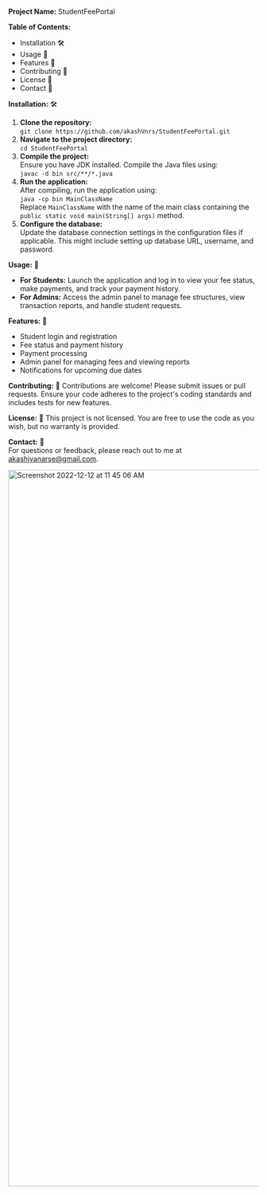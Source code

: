 
**Project Name:** StudentFeePortal

**Table of Contents:**
- Installation 🛠️
- Usage 📖
- Features 🌟
- Contributing 🤝
- License 📜
- Contact 📧

**Installation:** 🛠️
1. **Clone the repository:**  
   `git clone https://github.com/akashVnrs/StudentFeePortal.git`
2. **Navigate to the project directory:**  
   `cd StudentFeePortal`
3. **Compile the project:**  
   Ensure you have JDK installed. Compile the Java files using:  
   `javac -d bin src/**/*.java`
4. **Run the application:**  
   After compiling, run the application using:  
   `java -cp bin MainClassName`  
   Replace `MainClassName` with the name of the main class containing the `public static void main(String[] args)` method.
5. **Configure the database:**  
   Update the database connection settings in the configuration files if applicable. This might include setting up database URL, username, and password.

**Usage:** 📖
- **For Students:** Launch the application and log in to view your fee status, make payments, and track your payment history.
- **For Admins:** Access the admin panel to manage fee structures, view transaction reports, and handle student requests.

**Features:** 🌟
- Student login and registration
- Fee status and payment history
- Payment processing
- Admin panel for managing fees and viewing reports
- Notifications for upcoming due dates

**Contributing:** 🤝
Contributions are welcome! Please submit issues or pull requests. Ensure your code adheres to the project's coding standards and includes tests for new features.

**License:** 📜
This project is not licensed. You are free to use the code as you wish, but no warranty is provided.

**Contact:** 📧  
For questions or feedback, please reach out to me at akashjvanarse@gmail.com.

<img width="1440" alt="Screenshot 2022-12-12 at 11 45 06 AM" src="https://user-images.githubusercontent.com/99256574/207236822-c70d824d-d93b-4387-9237-2457a4fb8147.png">
